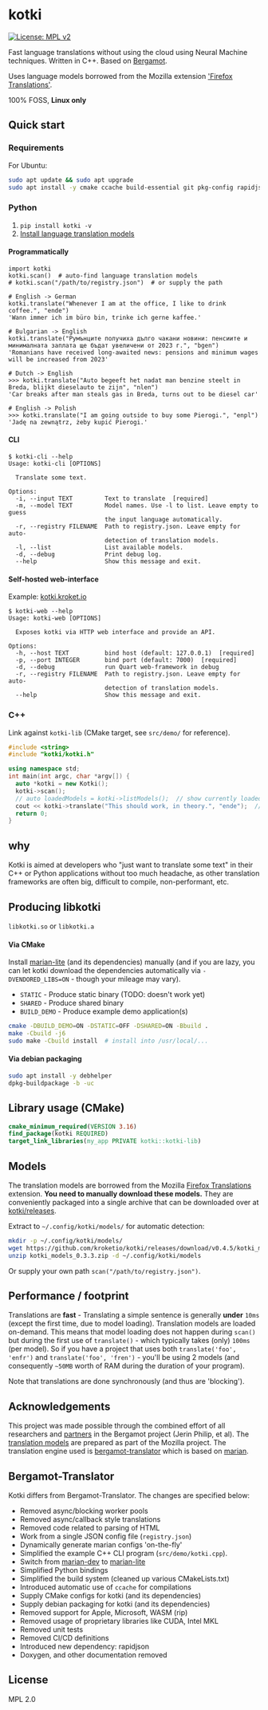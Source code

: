 # kotki

[![License: MPL v2](https://img.shields.io/badge/License-MPL%20v2-blue.svg)](https://www.mozilla.org/en-US/MPL/2.0/)

Fast language translations without using the cloud using Neural Machine techniques. Written in C++. Based on [Bergamot](https://browser.mt/).

Uses language models borrowed from the Mozilla extension ['Firefox Translations'](https://addons.mozilla.org/en-US/firefox/addon/firefox-translations/).

100% FOSS, **Linux only**

## Quick start

### Requirements

For Ubuntu:

```bash
sudo apt update && sudo apt upgrade
sudo apt install -y cmake ccache build-essential git pkg-config rapidjson-dev pybind11-dev libyaml-cpp-dev python3-dev python3-virtualenv libopenblas-dev libpcre2-dev libprotobuf-dev protobuf-compiler libsqlite3-dev
```

### Python

1. `pip install kotki -v`
2. [Install language translation models](https://github.com/kroketio/kotki/releases)

#### Programmatically

```python3
import kotki
kotki.scan()  # auto-find language translation models
# kotki.scan("/path/to/registry.json")  # or supply the path

# English -> German
kotki.translate("Whenever I am at the office, I like to drink coffee.", "ende")
'Wann immer ich im büro bin, trinke ich gerne kaffee.'

# Bulgarian -> English
kotki.translate("Румънците получиха дълго чакани новини: пенсиите и минималната заплата ще бъдат увеличени от 2023 г.", "bgen")
'Romanians have received long-awaited news: pensions and minimum wages will be increased from 2023'

# Dutch -> English
>>> kotki.translate("Auto begeeft het nadat man benzine steelt in Breda, blijkt dieselauto te zijn", "nlen")
'Car breaks after man steals gas in Breda, turns out to be diesel car'

# English -> Polish
>>> kotki.translate("I am going outside to buy some Pierogi.", "enpl")
'Jadę na zewnątrz, żeby kupić Pierogi.'
```

#### CLI

```text
$ kotki-cli --help
Usage: kotki-cli [OPTIONS]

  Translate some text.

Options:
  -i, --input TEXT         Text to translate  [required]
  -m, --model TEXT         Model names. Use -l to list. Leave empty to guess
                           the input language automatically.
  -r, --registry FILENAME  Path to registry.json. Leave empty for auto-
                           detection of translation models.
  -l, --list               List available models.
  -d, --debug              Print debug log.
  --help                   Show this message and exit.
```

#### Self-hosted web-interface

Example: [kotki.kroket.io](https://kotki.kroket.io)

```text
$ kotki-web --help
Usage: kotki-web [OPTIONS]

  Exposes kotki via HTTP web interface and provide an API.

Options:
  -h, --host TEXT          bind host (default: 127.0.0.1)  [required]
  -p, --port INTEGER       bind port (default: 7000)  [required]
  -d, --debug              run Quart web-framework in debug
  -r, --registry FILENAME  Path to registry.json. Leave empty for auto-
                           detection of translation models.
  --help                   Show this message and exit.
```

### C++

Link against `kotki-lib` (CMake target, see `src/demo/` for reference).

```cpp
#include <string>
#include "kotki/kotki.h"

using namespace std;
int main(int argc, char *argv[]) {
  auto *kotki = new Kotki();
  kotki->scan();
  // auto loadedModels = kotki->listModels();  // show currently loaded language models
  cout << kotki->translate("This should work, in theory.", "ende");  // English to German
  return 0;
}
```

## why

Kotki is aimed at developers who "just want to translate some text" in their C++ or Python applications without 
too much headache, as other translation frameworks are often big, difficult to compile, non-performant, etc.

## Producing libkotki

`libkotki.so` or `libkotki.a`

#### Via CMake

Install [marian-lite](https://github.com/kroketio/marian-lite) (and its dependencies) manually
(and if you are lazy, you can let kotki download the dependencies
automatically via `-DVENDORED_LIBS=ON` - though your mileage may vary).

- `STATIC` - Produce static binary (TODO: doesn't work yet)
- `SHARED` - Produce shared binary
- `BUILD_DEMO` - Produce example demo application(s)

```bash
cmake -DBUILD_DEMO=ON -DSTATIC=OFF -DSHARED=ON -Bbuild .
make -Cbuild -j6
sudo make -Cbuild install  # install into /usr/local/...
```

#### Via debian packaging

```bash
sudo apt install -y debhelper
dpkg-buildpackage -b -uc
````

## Library usage (CMake)

```cmake
cmake_minimum_required(VERSION 3.16)
find_package(kotki REQUIRED)
target_link_libraries(my_app PRIVATE kotki::kotki-lib)
```

## Models

The translation models are borrowed from the
Mozilla [Firefox Translations](https://addons.mozilla.org/en-US/firefox/addon/firefox-translations/) extension. **You need 
to manually download these models.** They are conveniently packaged into a single archive that can be 
downloaded over at [kotki/releases](https://github.com/kroketio/kotki/releases).

Extract to `~/.config/kotki/models/` for automatic detection:

```bash
mkdir -p ~/.config/kotki/models/
wget https://github.com/kroketio/kotki/releases/download/v0.4.5/kotki_models_0.3.3.zip
unzip kotki_models_0.3.3.zip -d ~/.config/kotki/models
```

Or supply your own path `scan("/path/to/registry.json")`.

## Performance / footprint

Translations are **fast** - Translating a simple sentence is generally **under** `10ms`
(except the first time, due to model loading). Translation models are loaded on-demand.
This means that model loading does not happen during `scan()` but during the first use
of `translate()` - which typically takes (only) `100ms` (per model). So if you have
a project that uses both `translate('foo', 'enfr')` and `translate('foo', 'fren')` - you'll be using 2 models (and consequently `~50MB` worth of RAM during the duration of your program).

Note that translations are done synchronously (and thus are 'blocking').

## Acknowledgements

This project was made possible through the combined effort of all researchers
and [partners](https://browser.mt/partners/) in the Bergamot project (Jerin Philip, et al). The [translation models](https://github.com/mozilla/firefox-translations/blob/main/extension/model/modelRegistry.js) are prepared as part of the Mozilla project. The translation engine used is [bergamot-translator](https://github.com/browsermt/bergamot-translator) which is based on [marian](https://github.com/browsermt/marian-dev).

## Bergamot-Translator

Kotki differs from Bergamot-Translator. The changes are specified below:

- Removed async/blocking worker pools
- Removed async/callback style translations
- Removed code related to parsing of HTML
- Work from a single JSON config file (`registry.json`)
- Dynamically generate marian configs 'on-the-fly'
- Simplified the example C++ CLI program (`src/demo/kotki.cpp`).
- Switch from [marian-dev](https://github.com/browsermt/marian-dev) to [marian-lite](https://github.com/kroketio/marian-lite)
- Simplified Python bindings
- Simplified the build system (cleaned up various CMakeLists.txt)
- Introduced automatic use of `ccache` for compilations
- Supply CMake configs for kotki (and its dependencies)
- Supply debian packaging for kotki (and its dependencies)
- Removed support for Apple, Microsoft, WASM (rip)
- Removed usage of proprietary libraries like CUDA, Intel MKL
- Removed unit tests
- Removed CI/CD definitions
- Introduced new dependency: rapidjson
- Doxygen, and other documentation removed

## License

MPL 2.0
